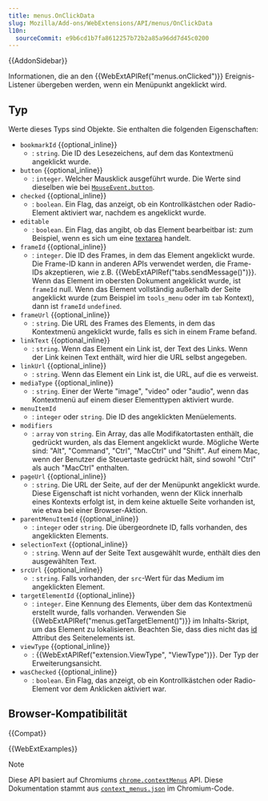```yaml
---
title: menus.OnClickData
slug: Mozilla/Add-ons/WebExtensions/API/menus/OnClickData
l10n:
  sourceCommit: e9b6cd1b7fa8612257b72b2a85a96dd7d45c0200
---
```


{{AddonSidebar}}

Informationen, die an den {{WebExtAPIRef("menus.onClicked")}} Ereignis-Listener übergeben werden, wenn ein Menüpunkt angeklickt wird.

## Typ

Werte dieses Typs sind Objekte. Sie enthalten die folgenden Eigenschaften:

- `bookmarkId` {{optional_inline}}
  - : `string`. Die ID des Lesezeichens, auf dem das Kontextmenü angeklickt wurde.
- `button` {{optional_inline}}
  - : `integer`. Welcher Mausklick ausgeführt wurde. Die Werte sind dieselben wie bei [`MouseEvent.button`](/de/docs/Web/API/MouseEvent/button).
- `checked` {{optional_inline}}
  - : `boolean`. Ein Flag, das anzeigt, ob ein Kontrollkästchen oder Radio-Element aktiviert war, nachdem es angeklickt wurde.
- `editable`
  - : `boolean`. Ein Flag, das angibt, ob das Element bearbeitbar ist: zum Beispiel, wenn es sich um eine [textarea](/de/docs/Web/HTML/Reference/Elements/textarea) handelt.
- `frameId` {{optional_inline}}
  - : `integer`. Die ID des Frames, in dem das Element angeklickt wurde. Die Frame-ID kann in anderen APIs verwendet werden, die Frame-IDs akzeptieren, wie z.B. {{WebExtAPIRef("tabs.sendMessage()")}}. Wenn das Element im obersten Dokument angeklickt wurde, ist `frameId` null. Wenn das Element vollständig außerhalb der Seite angeklickt wurde (zum Beispiel im `tools_menu` oder im `tab` Kontext), dann ist `frameId` `undefined`.
- `frameUrl` {{optional_inline}}
  - : `string`. Die URL des Frames des Elements, in dem das Kontextmenü angeklickt wurde, falls es sich in einem Frame befand.
- `linkText` {{optional_inline}}
  - : `string`. Wenn das Element ein Link ist, der Text des Links. Wenn der Link keinen Text enthält, wird hier die URL selbst angegeben.
- `linkUrl` {{optional_inline}}
  - : `string`. Wenn das Element ein Link ist, die URL, auf die es verweist.
- `mediaType` {{optional_inline}}
  - : `string`. Einer der Werte "image", "video" oder "audio", wenn das Kontextmenü auf einem dieser Elementtypen aktiviert wurde.
- `menuItemId`
  - : `integer` oder `string`. Die ID des angeklickten Menüelements.
- `modifiers`
  - : `array` von `string`. Ein Array, das alle Modifikatortasten enthält, die gedrückt wurden, als das Element angeklickt wurde. Mögliche Werte sind: "Alt", "Command", "Ctrl", "MacCtrl" und "Shift". Auf einem Mac, wenn der Benutzer die Steuertaste gedrückt hält, sind sowohl "Ctrl" als auch "MacCtrl" enthalten.
- `pageUrl` {{optional_inline}}
  - : `string`. Die URL der Seite, auf der der Menüpunkt angeklickt wurde. Diese Eigenschaft ist nicht vorhanden, wenn der Klick innerhalb eines Kontexts erfolgt ist, in dem keine aktuelle Seite vorhanden ist, wie etwa bei einer Browser-Aktion.
- `parentMenuItemId` {{optional_inline}}
  - : `integer` oder `string`. Die übergeordnete ID, falls vorhanden, des angeklickten Elements.
- `selectionText` {{optional_inline}}
  - : `string`. Wenn auf der Seite Text ausgewählt wurde, enthält dies den ausgewählten Text.
- `srcUrl` {{optional_inline}}
  - : `string`. Falls vorhanden, der `src`-Wert für das Medium im angeklickten Element.
- `targetElementId` {{optional_inline}}
  - : `integer`. Eine Kennung des Elements, über dem das Kontextmenü erstellt wurde, falls vorhanden. Verwenden Sie {{WebExtAPIRef("menus.getTargetElement()")}} im Inhalts-Skript, um das Element zu lokalisieren. Beachten Sie, dass dies nicht das [id](/de/docs/Web/HTML/Reference/Global_attributes/id) Attribut des Seitenelements ist.
- `viewType` {{optional_inline}}
  - : {{WebExtAPIRef("extension.ViewType", "ViewType")}}. Der Typ der Erweiterungsansicht.
- `wasChecked` {{optional_inline}}
  - : `boolean`. Ein Flag, das anzeigt, ob ein Kontrollkästchen oder Radio-Element vor dem Anklicken aktiviert war.

## Browser-Kompatibilität

{{Compat}}

{{WebExtExamples}}

> [!NOTE]
> Diese API basiert auf Chromiums [`chrome.contextMenus`](https://developer.chrome.com/docs/extensions/reference/api/contextMenus#type-OnClickData) API. Diese Dokumentation stammt aus [`context_menus.json`](https://chromium.googlesource.com/chromium/src/+/master/chrome/common/extensions/api/context_menus.json) im Chromium-Code.

<!--
// Copyright 2015 The Chromium Authors. All rights reserved.
//
// Redistribution and use in source and binary forms, with or without
// modification, are permitted provided that the following conditions are
// met:
//
//    * Redistributions of source code must retain the above copyright
// notice, this list of conditions and the following disclaimer.
//    * Redistributions in binary form must reproduce the above
// copyright notice, this list of conditions and the following disclaimer
// in the documentation and/or other materials provided with the
// distribution.
//    * Neither the name of Google Inc. nor the names of its
// contributors may be used to endorse or promote products derived from
// this software without specific prior written permission.
//
// THIS SOFTWARE IS PROVIDED BY THE COPYRIGHT HOLDERS AND CONTRIBUTORS
// "AS IS" AND ANY EXPRESS OR IMPLIED WARRANTIES, INCLUDING, BUT NOT
// LIMITED TO, THE IMPLIED WARRANTIES OF MERCHANTABILITY AND FITNESS FOR
// A PARTICULAR PURPOSE ARE DISCLAIMED. IN NO EVENT SHALL THE COPYRIGHT
// OWNER OR CONTRIBUTORS BE LIABLE FOR ANY DIRECT, INDIRECT, INCIDENTAL,
// SPECIAL, EXEMPLARY, OR CONSEQUENTIAL DAMAGES (INCLUDING, BUT NOT
// LIMITED TO, PROCUREMENT OF SUBSTITUTE GOODS OR SERVICES; LOSS OF USE,
// DATA, OR PROFITS; OR BUSINESS INTERRUPTION) HOWEVER CAUSED AND ON ANY
// THEORY OF LIABILITY, WHETHER IN CONTRACT, STRICT LIABILITY, OR TORT
// (INCLUDING NEGLIGENCE OR OTHERWISE) ARISING IN ANY WAY OUT OF THE USE
// OF THIS SOFTWARE, EVEN IF ADVISED OF THE POSSIBILITY OF SUCH DAMAGE.
-->
